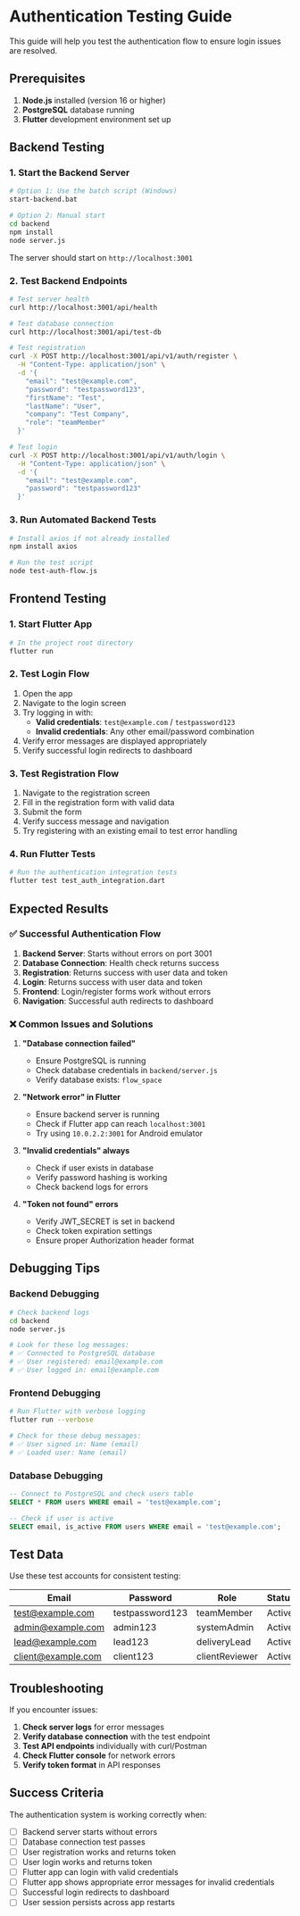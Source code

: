 # Authentication Testing Guide

This guide will help you test the authentication flow to ensure login issues are resolved.

## Prerequisites

1. **Node.js** installed (version 16 or higher)
2. **PostgreSQL** database running
3. **Flutter** development environment set up

## Backend Testing

### 1. Start the Backend Server

```bash
# Option 1: Use the batch script (Windows)
start-backend.bat

# Option 2: Manual start
cd backend
npm install
node server.js
```

The server should start on `http://localhost:3001`

### 2. Test Backend Endpoints

```bash
# Test server health
curl http://localhost:3001/api/health

# Test database connection
curl http://localhost:3001/api/test-db

# Test registration
curl -X POST http://localhost:3001/api/v1/auth/register \
  -H "Content-Type: application/json" \
  -d '{
    "email": "test@example.com",
    "password": "testpassword123",
    "firstName": "Test",
    "lastName": "User",
    "company": "Test Company",
    "role": "teamMember"
  }'

# Test login
curl -X POST http://localhost:3001/api/v1/auth/login \
  -H "Content-Type: application/json" \
  -d '{
    "email": "test@example.com",
    "password": "testpassword123"
  }'
```

### 3. Run Automated Backend Tests

```bash
# Install axios if not already installed
npm install axios

# Run the test script
node test-auth-flow.js
```

## Frontend Testing

### 1. Start Flutter App

```bash
# In the project root directory
flutter run
```

### 2. Test Login Flow

1. Open the app
2. Navigate to the login screen
3. Try logging in with:
   - **Valid credentials**: `test@example.com` / `testpassword123`
   - **Invalid credentials**: Any other email/password combination
4. Verify error messages are displayed appropriately
5. Verify successful login redirects to dashboard

### 3. Test Registration Flow

1. Navigate to the registration screen
2. Fill in the registration form with valid data
3. Submit the form
4. Verify success message and navigation
5. Try registering with an existing email to test error handling

### 4. Run Flutter Tests

```bash
# Run the authentication integration tests
flutter test test_auth_integration.dart
```

## Expected Results

### ✅ Successful Authentication Flow

1. **Backend Server**: Starts without errors on port 3001
2. **Database Connection**: Health check returns success
3. **Registration**: Returns success with user data and token
4. **Login**: Returns success with user data and token
5. **Frontend**: Login/register forms work without errors
6. **Navigation**: Successful auth redirects to dashboard

### ❌ Common Issues and Solutions

1. **"Database connection failed"**
   - Ensure PostgreSQL is running
   - Check database credentials in `backend/server.js`
   - Verify database exists: `flow_space`

2. **"Network error" in Flutter**
   - Ensure backend server is running
   - Check if Flutter app can reach `localhost:3001`
   - Try using `10.0.2.2:3001` for Android emulator

3. **"Invalid credentials" always**
   - Check if user exists in database
   - Verify password hashing is working
   - Check backend logs for errors

4. **"Token not found" errors**
   - Verify JWT_SECRET is set in backend
   - Check token expiration settings
   - Ensure proper Authorization header format

## Debugging Tips

### Backend Debugging

```bash
# Check backend logs
cd backend
node server.js

# Look for these log messages:
# ✅ Connected to PostgreSQL database
# ✅ User registered: email@example.com
# ✅ User logged in: email@example.com
```

### Frontend Debugging

```bash
# Run Flutter with verbose logging
flutter run --verbose

# Check for these debug messages:
# ✅ User signed in: Name (email)
# ✅ Loaded user: Name (email)
```

### Database Debugging

```sql
-- Connect to PostgreSQL and check users table
SELECT * FROM users WHERE email = 'test@example.com';

-- Check if user is active
SELECT email, is_active FROM users WHERE email = 'test@example.com';
```

## Test Data

Use these test accounts for consistent testing:

| Email | Password | Role | Status |
|-------|----------|------|--------|
| test@example.com | testpassword123 | teamMember | Active |
| admin@example.com | admin123 | systemAdmin | Active |
| lead@example.com | lead123 | deliveryLead | Active |
| client@example.com | client123 | clientReviewer | Active |

## Troubleshooting

If you encounter issues:

1. **Check server logs** for error messages
2. **Verify database connection** with the test endpoint
3. **Test API endpoints** individually with curl/Postman
4. **Check Flutter console** for network errors
5. **Verify token format** in API responses

## Success Criteria

The authentication system is working correctly when:

- [ ] Backend server starts without errors
- [ ] Database connection test passes
- [ ] User registration works and returns token
- [ ] User login works and returns token
- [ ] Flutter app can login with valid credentials
- [ ] Flutter app shows appropriate error messages for invalid credentials
- [ ] Successful login redirects to dashboard
- [ ] User session persists across app restarts

